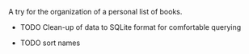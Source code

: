 
A try for the organization of a personal list of books.


* TODO Clean-up of data to SQLite format for comfortable querying

* TODO sort names